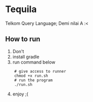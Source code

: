 # Tequila
Telkom Query Language; Demi nilai A :&lt;

## How to run
1. Don't
2. install gradle
3. run command below
```
    # give access to runner
    chmod +x run.sh
    # run the program
    ./run.sh
```
4. enjoy ;(
